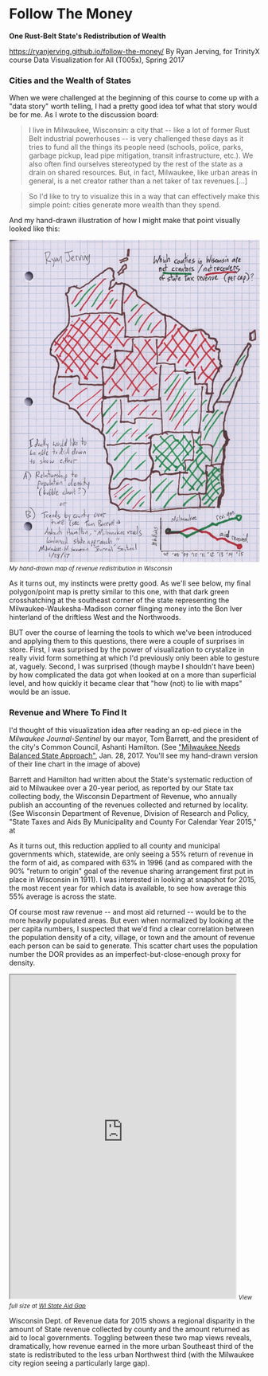 # Follow The Money
**One Rust-Belt State's Redistribution of Wealth**

https://ryanjerving.github.io/follow-the-money/
By Ryan Jerving, for TrinityX course Data Visualization for All (T005x), Spring 2017

### Cities and the Wealth of States

When we were challenged at the beginning of this course to come up with a "data story" worth telling, I had a pretty good idea tof what that story would be for me. As I wrote to the discussion board:

> I live in Milwaukee, Wisconsin: a city that -- like a lot of former Rust Belt industrial powerhouses -- is very challenged these days as it tries to fund all the things its people need (schools, police, parks, garbage pickup, lead pipe mitigation, transit infrastructure, etc.). We also often find ourselves stereotyped by the rest of the state as a drain on shared resources. But, in fact, Milwaukee, like urban areas in general, is a net creator rather than a net taker of tax revenues.[...] 

> So I'd like to try to visualize this in a way that can effectively make this simple point: cities generate more wealth than they spend. 

And my hand-drawn illustration of how I might make that point visually looked like this:

![alt text](https://raw.githubusercontent.com/ryanjerving/WI-State-Aid-Gap/master/StateRevenueMilwaukeeWisconsin.png "hey")
<small>*My hand-drawn map of revenue redistribution in Wisconsin*</small>

As it turns out, my instincts were pretty good. As we'll see below, my final polygon/point map is pretty similar to this one, with that dark green crosshatching at the southeast corner of the state representing the Milwaukee-Waukesha-Madison corner flinging money into the Bon Iver hinterland of the driftless West and the Northwoods.

BUT over the course of learning the tools to which we've been introduced and applying them to this questions, there were a couple of surprises in store. First, I was surprised by the power of visualization to crystalize in really vivid form something at which I'd previously only been able to gesture at, vaguely. Second, I was surprised (though maybe I shouldn't have been) by how complicated the data got when looked at on a more than superficial level, and how quickly it became clear that "how (not) to lie with maps" would be an issue.

### Revenue and Where To Find It

I'd thought of this visualization idea after reading an op-ed piece in the *Milwaukee Journal-Sentinel* by our mayor, Tom Barrett, and the president of the city's Common Council, Ashanti Hamilton. (See <a href="http://www.jsonline.com/story/opinion/crossroads/2017/01/28/barrett-hamilton-milwaukee-needs-balanced-state-approach/97196352/">"Milwaukee Needs Balanced State Approach"</a>, Jan. 28, 2017. You'll see my hand-drawn version of their line chart in the image of above) 

Barrett and Hamilton had written about the State's systematic reduction of aid to Milwaukee over a 20-year period, as reported by our State tax collecting body, the Wisconsin Department of Revenue, who annually publish an accounting of the revenues collected and returned by locality. (See Wisconsin Department of Revenue, Division of Research and Policy, "State Taxes and Aids By Municipality and County For Calendar Year 2015," at <a href="https://www.revenue.wi.gov/Pages/Report/s.aspx#state_aids"></a>

As it turns out, this reduction applied to all county and municipal governments which, statewide, are only seeing a 55% return of revenue in the form of aid, as compared with 63% in 1996 (and as compared with the 90% "return to origin" goal of the revenue sharing arrangement first put in place in Wisconsin in 1911). I was interested in looking at snapshot for 2015, the most recent year for which data is available, to see how average this 55% average is across the state.

Of course most raw revenue -- and most aid returned -- would be to the more heavily populated areas. But even when normalized by looking at the per capita numbers, I suspected that we'd find a clear correlation between the population density of a city, village, or town and the amount of revenue each person can be said to generate. This scatter chart uses the population number the DOR provides as an imperfect-but-close-enough proxy for density. 



<iframe src= "https://ryanjerving.github.io/WI-State-Aid-Gap/" width="90%" height="650"></iframe>
<small><em>View full size at <a href="https://ryanjerving.github.io/WI-State-Aid-Gap/">WI State Aid Gap</a></em></small>

Wisconsin Dept. of Revenue data for 2015 shows a regional disparity in the amount of State revenue collected by county and the amount returned as aid to local governments. Toggling between these two map views reveals, dramatically, how revenue earned in the more urban Southeast third of the state is redistributed to the less urban Northwest third (with the Milwaukee city region seeing a particularly large gap).

 
